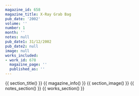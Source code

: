 ```yaml
---
magazine_id: 658
magazine_title: X-Ray Grab Bag
pub_date: '2002'
volume: ''
number: 1
month: ''
notes: null
pub_date1: 31/12/2002
pub_date2: null
image: null
works_included:
- work_id: 678
  magazine_page: ''
  published_as: ''
---
```


{{ section_title() }}
{{ magazine_info() }}
{{ section_image() }}
{{ notes_section() }}
{{ works_section() }}
